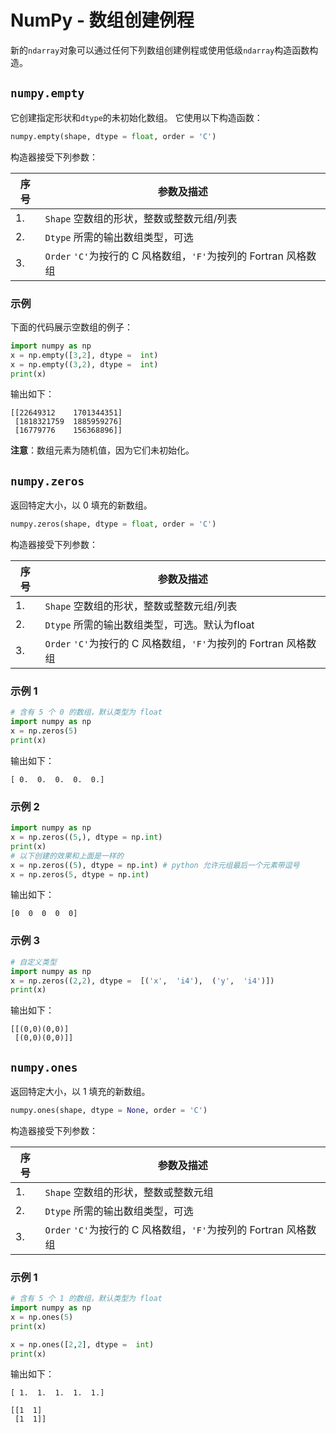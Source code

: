 # NumPy - 数组创建例程

新的`ndarray`对象可以通过任何下列数组创建例程或使用低级`ndarray`构造函数构造。

## `numpy.empty`

它创建指定形状和`dtype`的未初始化数组。 它使用以下构造函数：

```python
numpy.empty(shape, dtype = float, order = 'C')
```

构造器接受下列参数：

| 序号 | 参数及描述 |
| --- | --- |
| 1. | `Shape` 空数组的形状，整数或整数元组/列表 |
| 2. | `Dtype` 所需的输出数组类型，可选 |
| 3. | `Order` `'C'`为按行的 C 风格数组，`'F'`为按列的 Fortran 风格数组 |

### 示例

下面的代码展示空数组的例子：

```python
import numpy as np 
x = np.empty([3,2], dtype =  int)
x = np.empty((3,2), dtype =  int)
print(x)
```

输出如下：

```
[[22649312    1701344351] 
 [1818321759  1885959276] 
 [16779776    156368896]]

```

**注意**：数组元素为随机值，因为它们未初始化。

## `numpy.zeros`

返回特定大小，以 0 填充的新数组。

```python
numpy.zeros(shape, dtype = float, order = 'C')
```

构造器接受下列参数：

| 序号 | 参数及描述 |
| --- | --- |
| 1. | `Shape` 空数组的形状，整数或整数元组/列表 |
| 2. | `Dtype` 所需的输出数组类型，可选。默认为float |
| 3. | `Order` `'C'`为按行的 C 风格数组，`'F'`为按列的 Fortran 风格数组 |

### 示例 1

```python
# 含有 5 个 0 的数组，默认类型为 float  
import numpy as np 
x = np.zeros(5)  
print(x)
```

输出如下：

```
[ 0.  0.  0.  0.  0.]
```

### 示例 2

```python
import numpy as np
x = np.zeros((5,), dtype = np.int)
print(x)
# 以下创建的效果和上面是一样的
x = np.zeros((5), dtype = np.int) # python 允许元组最后一个元素带逗号
x = np.zeros(5, dtype = np.int)
```

输出如下：

```
[0  0  0  0  0]
```

### 示例 3

```python
# 自定义类型 
import numpy as np 
x = np.zeros((2,2), dtype =  [('x',  'i4'),  ('y',  'i4')])  
print(x)
```

输出如下：


```
[[(0,0)(0,0)]
 [(0,0)(0,0)]]         

```

## `numpy.ones`

返回特定大小，以 1 填充的新数组。

```python
numpy.ones(shape, dtype = None, order = 'C')

```

构造器接受下列参数：

| 序号 | 参数及描述 |
| --- | --- |
| 1. | `Shape` 空数组的形状，整数或整数元组 |
| 2. | `Dtype` 所需的输出数组类型，可选 |
| 3. | `Order` `'C'`为按行的 C 风格数组，`'F'`为按列的 Fortran 风格数组 |

### 示例 1

```python
# 含有 5 个 1 的数组，默认类型为 float  
import numpy as np 
x = np.ones(5)
print(x)

x = np.ones([2,2], dtype =  int)  
print(x)

```

输出如下：

```
[ 1.  1.  1.  1.  1.]

[[1  1] 
 [1  1]]

```